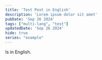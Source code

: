 ```yaml
---
title: 'Test Post in English'
description: 'Lorem ipsum dolor sit amet'
pubDate: 'Sep 26 2024'
tags: ["multi-lang", "test"]
updatedDate: 'Sep 26 2024'
hide: true
series: "example"
---
```


Is in English.
